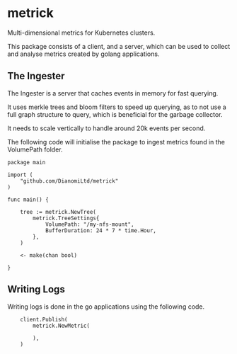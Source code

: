 # metrick

Multi-dimensional metrics for Kubernetes clusters.

This package consists of a client, and a server, which can be used to collect
and analyse metrics created by golang applications.

## The Ingester

The Ingester is a server that caches events in memory for fast querying.

It uses merkle trees and bloom filters to speed up querying, as to not use a
full graph structure to query, which is beneficial for the garbage collector.

It needs to scale vertically to handle around 20k events per second.

The following code will initialise the package to ingest metrics found in the VolumePath folder.

```
package main

import (
	"github.com/DianomiLtd/metrick"
)

func main() {

	tree := metrick.NewTree(
		metrick.TreeSettings{
			VolumePath: "/my-nfs-mount",
			BufferDuration: 24 * 7 * time.Hour,
		},
	)

	<- make(chan bool)

}
```

## Writing Logs

Writing logs is done in the go applications using the following code.


```
	client.Publish(
		metrick.NewMetric(

		),
	)

```
